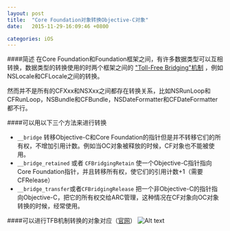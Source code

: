 ```yaml
--- 
layout: post 
title:  "Core Foundation对象转换Objective-C对象" 
date:   2015-11-29-16:09:46 +0800 

categories: iOS
---
```


####简述
在Core Foundation和Foundation框架之间，有许多数据类型可以互相转换，数据类型的转换使用的时两个框架之间的 ["Toll-Free Bridging"机制](https://developer.apple.com/library/ios/documentation/CoreFoundation/Conceptual/CFDesignConcepts/Articles/tollFreeBridgedTypes.html) ，例如NSLocale和CFLocale之间的转换。

然而并不是所有的CFXxx和NSXxx之间都存在转换关系，比如NSRunLoop和CFRunLoop，NSBundle和CFBundle，NSDateFormatter和CFDateFormatter都不行。

####可以用以下三个方法来进行转换
- `__bridge` 转移Objective-C和Core Foundation的指针但是并不转移它们的所有权，不增加引用计数。例如当OC对象被释放的时候，CF对象也不能被使用。
- `__bridge_retained` 或者 `CFBridgingRetain` 使一个Objective-C指针指向Core Foundation指针，并且转移所有权，使它们的引用计数+1（需要CFRelease）
- `__bridge_transfer`或者`CFBridgingRelease` 把一个非Objective-C的指针指向Objective-C，把它的所有权交给ARC管理，这种情况在CF对象向OC对象转换的时候，经常使用。

####可以进行TFB机制转换的对象对应（[官网](https://developer.apple.com/library/ios/documentation/CoreFoundation/Conceptual/CFDesignConcepts/Articles/tollFreeBridgedTypes.html)）
![Alt text](kramdow://github.com/KK233/KK233.github.io/blob/master/_posts/1448808794538.png)

